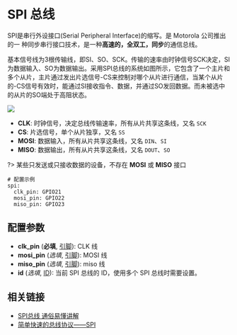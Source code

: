 # SPI 总线

SPI是串行外设接口(Serial Peripheral Interface)的缩写。是 Motorola 公司推出的一 种同步串行接口技术，是一种**高速的，全双工，同步**的通信总线。


基本信号线为3根传输线，即SI、SO、SCK。传输的速率由时钟信号SCK决定，SI为数据输入、SO为数据输出。采用SPI总线的系统如图所示，它包含了一个主片和多个从片，主片通过发出片选信号-CS来控制对哪个从片进行通信，当某个从片的-CS信号有效时，能通过SI接收指令、数据，并通过SO发回数据。而未被选中的从片的SO端处于高阻状态。

![](https://ws1.sinaimg.cn/large/007fN5Xegy1fxd7mhmqyoj30cm05d0si.jpg)


- **CLK**: 时钟信号，决定总线传输速率，所有从片共享这条线，又名 `SCK`
- **CS**: 片选信号，单个从片独享，又名 `SS`
- **MOSI**: 数据输入，所有从片共享这条线，又名 `DIN`、`SI`
- **MISO**: 数据输出，所有从片共享这条线，又名 `DOUT`、`SO`

?> 某些只发送或只接收数据的设备，不存在 **MOSI** 或 **MISO** 接口


```
# 配置示例
spi:
  clk_pin: GPIO21
  mosi_pin: GPIO22
  miso_pin: GPIO23
```

## 配置参数

- **clk_pin** (**必填**, [引脚](esphome/guides/configuration-types#引脚)): CLK 线
- **mosi_pin** (*选填*, [引脚](esphome/guides/configuration-types#引脚)): MOSI 线
- **miso_pin** (*选填*, [引脚](esphome/guides/configuration-types#引脚)): miso 线
- **id** (*选填*, [ID](esphome/guides/configuration-types#id)): 当前 SPI 总线的 ID，使用多个 SPI 总线时需要设置。



## 相关链接


 - [SPI总线 通俗易懂讲解](http://bbs.mydigit.cn/read.php?tid=726343)
 - [简单快速的总线协议——SPI](https://zhuanlan.zhihu.com/p/33356830)


